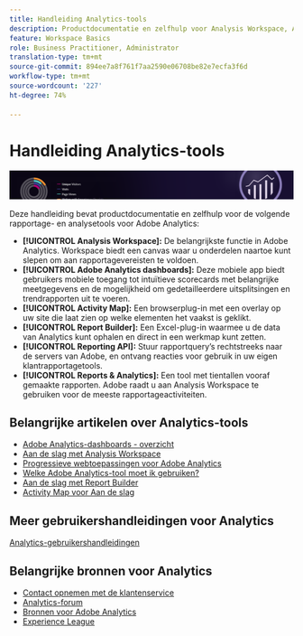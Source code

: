 ```yaml
---
title: Handleiding Analytics-tools
description: Productdocumentatie en zelfhulp voor Analysis Workspace, Adobe Analytics-dashboards, Activity Map, Report Builder, API voor rapportage en rapporten en analyse.
feature: Workspace Basics
role: Business Practitioner, Administrator
translation-type: tm+mt
source-git-commit: 894ee7a8f761f7aa2590e06708be82e7ecfa3f6d
workflow-type: tm+mt
source-wordcount: '227'
ht-degree: 74%

---
```



# Handleiding Analytics-tools

![Banner](../../assets/doc_banner_analyze.png)

Deze handleiding bevat productdocumentatie en zelfhulp voor de volgende rapportage- en analysetools voor Adobe Analytics:

* **[!UICONTROL Analysis Workspace]:** De belangrijkste functie in Adobe Analytics. Workspace biedt een canvas waar u onderdelen naartoe kunt slepen om aan rapportagevereisten te voldoen.
* **[!UICONTROL Adobe Analytics dashboards]:** Deze mobiele app biedt gebruikers mobiele toegang tot intuïtieve scorecards met belangrijke meetgegevens en de mogelijkheid om gedetailleerdere uitsplitsingen en trendrapporten uit te voeren.
* **[!UICONTROL Activity Map]:** Een browserplug-in met een overlay op uw site die laat zien op welke elementen het vaakst is geklikt.
* **[!UICONTROL Report Builder]:** Een Excel-plug-in waarmee u de data van Analytics kunt ophalen en direct in een werkmap kunt zetten.
* **[!UICONTROL Reporting API]:** Stuur rapportquery’s rechtstreeks naar de servers van Adobe, en ontvang reacties voor gebruik in uw eigen klantrapportagetools.
* **[!UICONTROL Reports & Analytics]:** Een tool met tientallen vooraf gemaakte rapporten. Adobe raadt u aan Analysis Workspace te gebruiken voor de meeste rapportageactiviteiten.

## Belangrijke artikelen over Analytics-tools

* [Adobe Analytics-dashboards - overzicht](/help/analyze/mobile-app/home.md)
* [Aan de slag met Analysis Workspace](analysis-workspace/home.md)
* [Progressieve webtoepassingen voor Adobe Analytics](/help/analyze/pwa/pwa.md)
* [Welke Adobe Analytics-tool moet ik gebruiken?](/help/admin/c-analytics-product-comparison/which-analytics-tool.md)
* [Aan de slag met Report Builder](report-builder/home.md)
* [Activity Map voor Aan de slag](activity-map/activity-map.md)

## Meer gebruikershandleidingen voor Analytics

[Analytics-gebruikershandleidingen](/help/landing/home.md)

## Belangrijke bronnen voor Analytics

* [Contact opnemen met de klantenservice](https://helpx.adobe.com/nl/contact/enterprise-support.ec.html)
* [Analytics-forum](https://forums.adobe.com/community/experience-cloud/analytics-cloud/analytics)
* [Bronnen voor Adobe Analytics](https://forums.adobe.com/message/10660755)
* [Experience League](https://landing.adobe.com/experience-league/)
